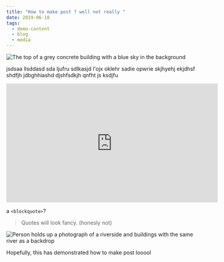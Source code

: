 ```yaml
---
title: "How to make post ? well not really "
date: 2019-06-18
tags:
  - demo-content
  - blog
  - media
---
```

![The top of a grey concrete building with a blue sky in the background](/images/demo-image-1.jpg "Brutalism at its finest. Photo by Artificial Photography on Unsplash.")

jsdsaa llsddasd sda ljufru sdlkasjd l'ojx oklehr sadie opwrie skjhyehj ekjdhsf shdfjh jdbghhiashd djshfsdkjh qnfht js ksdjfu 

<iframe width="560" height="315" src="https://www.youtube.com/embed/_38JDGnr0vA" frameborder="0" allow="accelerometer; autoplay; encrypted-media; gyroscope; picture-in-picture" allowfullscreen></iframe>

 a `<blockquote>`?

> Quotes will look fancy. (honesly not)

![Person holds up a photograph of a riverside and buildings with the same river as a backdrop](/images/demo-image-2.jpg "Remember, if you want a figure and caption, add a 'title' attribute to image in the body field — Photo by Kharytonova Antonina on Unsplash.")

Hopefully, this has demonstrated how to make post looool